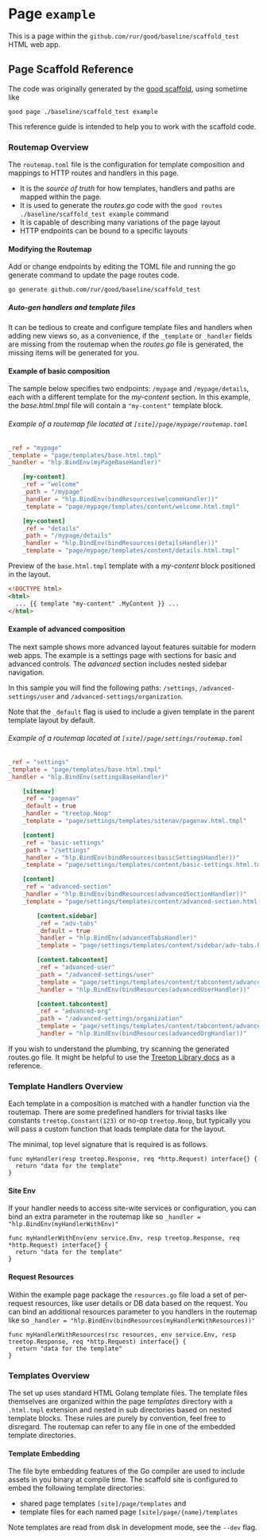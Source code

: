 # Page `example`

This is a page within the `github.com/rur/good/baseline/scaffold_test` HTML web app.

## Page Scaffold Reference

The code was originally generated by the [good scaffold](https://www.github.com/rur/good), using sometime like

```
good page ./baseline/scaffold_test example
```

This reference guide is intended to help you to work with the scaffold code.

### Routemap Overview

The `routemap.toml` file is the configuration for template composition and
mappings to HTTP routes and handlers in this page.

- It is the _source of truth_ for how templates, handlers and paths are mapped within the page.
- It is used to generate the _routes.go_ code with the `good routes ./baseline/scaffold_test example` command
- It is capable of describing many variations of the page layout
- HTTP endpoints can be bound to a specific layouts

#### Modifying the Routemap

Add or change endpoints by editing the TOML file and running the go generate command
to update the page routes code.

```
go generate github.com/rur/good/baseline/scaffold_test
```

##### Auto-gen handlers and template files

It can be tedious to create and configure template files and handlers when adding new views
so, as a convenience, if the `_template` or `_handler` fields are missing from the routemap when the
_routes.go_ file is generated, the missing items will be generated for you.

#### Example of basic composition

The sample below specifies two endpoints: `/mypage` and `/mypage/details`, each with a different
template for the _my-content_ section. In this example, the _base.html.tmpl_ file
will contain a `"my-content"` template block.

###### Example of a routemap file located at `[site]/page/mypage/routemap.toml`

```TOML
_ref = "mypage"
_template = "page/templates/base.html.tmpl"
_handler = "hlp.BindEnv(myPageBaseHandler)"

    [my-content]
    _ref = "welcome"
    _path = "/mypage"
    _handler = "hlp.BindEnv(bindResources(welcomeHandler))"
    _template = "page/mypage/templates/content/welcome.html.tmpl"

    [my-content]
    _ref = "details"
    _path = "/mypage/details"
    _handler = "hlp.BindEnv(bindResources(detailsHandler))"
    _template = "page/mypage/templates/content/details.html.tmpl"

```

Preview of the `base.html.tmpl` template with a _my-content_ block positioned in the layout.

```html
<!DOCTYPE html>
<html>
  ... {{ template "my-content" .MyContent }} ...
</html>
```

#### Example of advanced composition

The next sample shows more advanced layout features suitable for modern web apps.
The example is a settings page with sections for basic and advanced controls.
The _advanced_ section includes nested sidebar navigation.

In this sample you will find the following paths: `/settings`, `/advanced-settings/user`
and `/advanced-settings/organization`.

Note that the `_default` flag is used to include a given template in the parent
template layout by default.

###### Example of a routemap located at `[site]/page/settings/routemap.toml`

```TOML
_ref = "settings"
_template = "page/templates/base.html.tmpl"
_handler = "hlp.BindEnv(settingsBaseHandler)"

    [sitenav]
    _ref = "pagenav"
    _default = true
    _handler = "treetop.Noop"
    _template = "page/settings/templates/sitenav/pagenav.html.tmpl"

    [content]
    _ref = "basic-settings"
    _path = "/settings"
    _handler = "hlp.BindEnv(bindResources(basicSettingsHandler))"
    _template = "page/settings/templates/content/basic-settings.html.tmpl"

    [content]
    _ref = "advanced-section"
    _handler = "hlp.BindEnv(bindResources(advancedSectionHandler))"
    _template = "page/settings/templates/content/advanced-section.html.tmpl"

        [content.sidebar]
        _ref = "adv-tabs"
        _default = true
        _handler = "hlp.BindEnv(advancedTabsHandler)"
        _template = "page/settings/templates/content/sidebar/adv-tabs.html.tmpl"

        [content.tabcontent]
        _ref = "advanced-user"
        _path = "/advanced-settings/user"
        _template = "page/settings/templates/content/tabcontent/advanced-user.html.tmpl"
        _handler = "hlp.BindEnv(bindResources(advancedUserHandler))"

        [content.tabcontent]
        _ref = "advanced-org"
        _path = "/advanced-settings/organization"
        _template = "page/settings/templates/content/tabcontent/advanced-org.html.tmpl"
        _handler = "hlp.BindEnv(bindResources(advancedOrgHandler))"

```

If you wish to understand the plumbing, try scanning the generated routes.go file.
It might be helpful to use the [Treetop Library docs](https://pkg.go.dev/github.com/rur/treetop) as a reference.

### Template Handlers Overview

Each template in a composition is matched with a handler function via the routemap. There are some predefined handlers
for trivial tasks like constants `treetop.Constant(123)` or no-op `treetop.Noop`, but typically you will pass a custom
function that loads template data for the layout.

The minimal, top level signature that is required is as follows.

```
func myHandler(resp treetop.Response, req *http.Request) interface{} {
  return "data for the template"
}
```

#### Site Env

If your handler needs to access site-wite services or configuration, you can bind an extra parameter
in the routemap like so `_handler = "hlp.BindEnv(myHandlerWithEnv)"`

```
func myHandlerWithEnv(env service.Env, resp treetop.Response, req *http.Request) interface{} {
  return "data for the template"
}
```

#### Request Resources

Within the example page package the `resources.go` file load a set of per-request resources, like user details
or DB data based on the request. You can bind an additional resources parameter to you handlers in the routemap
like so `_handler = "hlp.BindEnv(bindResources(myHandlerWithResources))"`

```
func myHandlerWithResources(rsc resources, env service.Env, resp treetop.Response, req *http.Request) interface{} {
  return "data for the template"
}
```

### Templates Overview

The set up uses standard HTML Golang template files. The template files themselves are organized within the page _templates_
directory with a `.html.tmpl` extension and nested in sub directories based on nested template blocks. These rules are
purely by convention, feel free to disregard. The routemap can refer to any file in one of the embedded template directories.

#### Template Embedding

The file byte embedding features of the Go compiler are used to include assets in you binary at compile time.
The scaffold site is configured to embed the following template directories:

- shared page templates `[site]/page/templates` and
- template files for each named page `[site]/page/{name}/templates`

Note templates are read from disk in development mode, see the `--dev` flag.
